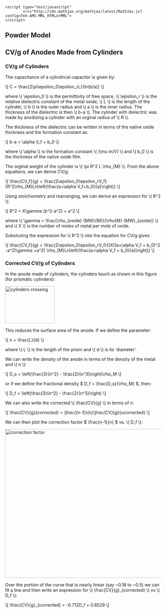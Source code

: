 <head>

    <script type="text/javascript"
            src="http://cdn.mathjax.org/mathjax/latest/MathJax.js?config=TeX-AMS-MML_HTMLorMML">
    </script>

</head>

## Powder Model ##

## CV/g of Anodes Made from Cylinders ##

### CV/g of Cylinders ###

The capacitance of a cylindrical capacitor is given by:

\\[ C = \frac{2\pi\epsilon_0\epsilon_rL}{ln(b/a)} \\]

where \\( \epsilon_0 \\) is the permittivity of free space, \\( \epsilon_r \\) is the relative dielectric constant of the metal oxide, \\( L \\) is the length of the cylinder, \\( b \\) is the outer radius and \\( a \\) is the inner radius. The thickness of the dielectric is then \\( b-a \\). The cylinder with dielectric was made by anodizing a cylinder with an orginal radius of \\( R \\).

The thickness of the dielectric can be written in terms of the native oxide thickness and the formation constant as:

\\[ b-a = \alpha V_f + b_0 \\]

where \\( \alpha \\) is the formation constant \\( (\mu m/V) \\) and \\( b_0 \\) is the thickness of the native oxide film.

The orginal weight of the cylinder is \\( \pi R^2 L \rho_{M} \\). From the above equations, we can derive CV/g:

\\[ \frac{CV_f}{g} = \frac{2\epsilon_0\epsilon_rV_f}{R^2\rho_{M}Ln\left(\frac{a+\alpha V_f+b_0}{a}\right)} \\]

Using stoichiometry and rearranging, we can derive an expression for \\( R^2 \\):

\\[ R^2 = X\gamma (b^2-a^2) + a^2 \\]

where \\( \gamma = \frac{\rho_{oxide} {MW}_{M}}{\rho_{M} {MW}_{oxide}} \\) and \\( X \\) is the number of moles of metal per mole of oxide.

Subsituting the expression for \\( R^2 \\) into the equation for CV/g gives:

\\[ \frac{CV_f}{g} = \frac{2\epsilon_0\epsilon_rV_f}{(X((a+\alpha V_f + b_0)^2 -a^2)\gamma +a^2) \rho_{M}Ln\left(\frac{a+\alpha V_f + b_0}{a}\right)} \\]

### Corrected CV/g of Cylinders ###

In the anode made of cylinders, the cylinders touch as shown in this figure (for prismatic cylinders):

<img alt='cylinders crossing' src='http://127.0.0.1:8888/notebooks/Documents/BG/Tantalum/Powder/Models/images/cyl-crossing.png'  height=120 width=160>

This reduces the surface area of the anode. If we define the parameter:

\\[ n = \frac{L}{d} \\]

where \\( L \\) is the length of the prism and \\( d \\) is its 'diameter'.

We can write the density of the anode in terms of the density of the metal and \\( n \\):

\\[ D_s = \left(\frac{3}{n^2} - \frac{2}{n^3}\right)\rho_M \\]

or if we define the fractional density $ D_f = \frac{D_s}{\rho_M} $, then:

\\[ D_f = \left(\frac{3}{n^2} - \frac{2}{n^3}\right) \\]

We can also write the corrected \\( \frac{CV}{g} \\) in terms of n:

\\[ \frac{CV}{g}_{corrected} = \frac{(n-1)}{n}\frac{CV}{g}_{ucorrected} \\]

We can then plot the correction factor $ \frac{n-1}{n} $ vs. \\( D_f \\):

<img alt='correction factor' src='http://127.0.0.1:8888/notebooks/Documents/BG/Tantalum/Powder/Models/images/correction.svg'  height=480 width=640>

Over the portion of the curve that is nearly linear (say ~0.18 to ~0.5) we can fit a line and then write an expression for \\( \frac{CV}{g}_{corrected} \\) vs \\( D_f \\):

\\[ \frac{CV}{g}_{corrected} = -0.712D_f + 0.8529 \\]
